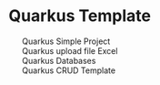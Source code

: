 # Quarkus Template
<ul style="list-style: none;">
<li><a style="text-decoration: none;" href="https://github.com/qorri-di/Java-Quarkus/tree/master/quarkus-template/quarkus-basic-api">Quarkus Simple Project</a> </li>
<li><a style="text-decoration: none;" href="https://github.com/qorri-di/Java-Quarkus/tree/master/quarkus-template/quarkus-upload-file-Excel">Quarkus upload file Excel</a> </li>
<li><a style="text-decoration: none;" href="https://github.com/qorri-di/Java-Quarkus/tree/master/quarkus-template/quarkus-databases">Quarkus Databases</a> </li>
<li><a style="text-decoration: none;" href="https://github.com/qorri-di/Java-Quarkus/tree/master/quarkus-template/quarkus-basic-crud">Quarkus CRUD Template</a> </li>
</ul>